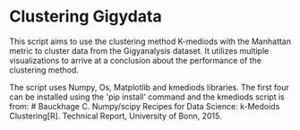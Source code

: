 # Clustering Gigydata

This script aims to use the clustering method K-mediods with the Manhattan metric to cluster data from the Gigyanalysis dataset. It utilizes multiple visualizations to arrive at a conclusion about the performance of the clustering method.

The script uses Numpy, Os, Matplotlib and kmediods libraries. The first four can be installed using the 'pip install' command and the kmediods script is from: # Bauckhage C. Numpy/scipy Recipes for Data Science: k-Medoids Clustering[R]. Technical Report, University of Bonn, 2015.
